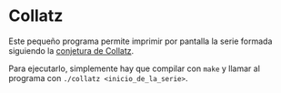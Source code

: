 # Collatz
Este pequeño programa permite imprimir por pantalla la serie formada siguiendo la [conjetura de Collatz](https://en.wikipedia.org/wiki/Collatz_conjecture).

Para ejecutarlo, simplemente hay que compilar con `make` y llamar al programa con `./collatz <inicio_de_la_serie>`.
